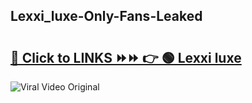 
 ## Lexxi_luxe-Only-Fans-Leaked

# <h2><a href="https://clipsfans.com/Lexxi_luxe&ref=git">🔗 Click to LINKS ⏩⏩ 👉 🟢 Lexxi luxe </a></h2>

<a href="https://clipsfans.com/Lexxi_luxe&ref=git" rel="nofollow" data-target="animated-image.originalLink"><img src="https://i.ibb.co.com/xMMVF88/686577567.gif" alt="Viral Video Original" style="max-width: 100%; display: inline-block;" data-target="animated-image.originalImage"></a>
